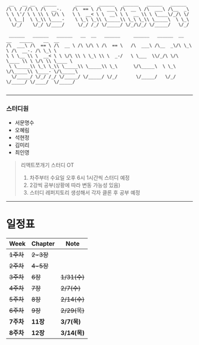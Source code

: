 ```angular2html
 __   __ __   _____       ______   ______   ______   ______   ______                         
/\ \ / //\ \ /\  __-.    /\  == \ /\  ___\ /\  __ \ /\  ___\ /\__  _\                        
\ \ \'/ \ \ \\ \ \/\ \   \ \  __< \ \  __\ \ \  __ \\ \ \____\/_/\ \/                        
 \ \__|  \ \_\\ \____-    \ \_\ \_\\ \_____\\ \_\ \_\\ \_____\  \ \_\                        
  \/_/    \/_/ \/____/     \/_/ /_/ \/_____/ \/_/\/_/ \/_____/   \/_/                        
                                                                                             
 ______   ______   ______   __  __   ______     ______   ______  __  __   _____    __  __    
/\  ___\ /\  == \ /\  __ \ /\ \/\ \ /\  == \   /\  ___\ /\__  _\/\ \_\ \ /\  __-. /\ \_\ \   
\ \ \__ \\ \  __< \ \ \/\ \\ \ \_\ \\ \  _-/   \ \___  \\/_/\ \/\ \____ \\ \ \/\ \\ \____ \  
 \ \_____\\ \_\ \_\\ \_____\\ \_____\\ \_\      \/\_____\  \ \_\ \/\_____\\ \____- \/\_____\ 
  \/_____/ \/_/ /_/ \/_____/ \/_____/ \/_/       \/_____/   \/_/  \/_____/ \/____/  \/_____/ 
                                                                                                                                                                                                                                                                                                  
```
* * *
### 스터디원
- 서문명수
- 오혜림
- 석현정
- 김미리
- 최인영

>리액트쪼개기 스터디 OT
>1. 차주부터 수요일 오후 6시 1시간씩 스터디 예정
>2. 2강씩 공부(상황에 따라 변동 가능성 있음)
>3. 스터디 레퍼지토리 생성해서 각자 클론 후 공부 예정
* * *
# 일정표
| Week    | Chapter | Note    |
|---------|---------|---------|
| ~~1주차~~ | ~~2-3장~~    |         |
| ~~2주차~~ | ~~4-5장~~    |         |
| ~~3주차~~ | ~~6장~~      | ~~1/31(수)~~ |
|~~4주차~~|~~7장~~|~~2/7(수)~~|
|~~5주차~~|~~8장~~|~~2/14(수)~~|
|~~6주차~~|~~9장~~|~~2/29(목)~~|
|**7주차**|**11장**|**3/7(목)**||리액트 성능|
|**8주차**|**12장**|**3/14(목)**|
